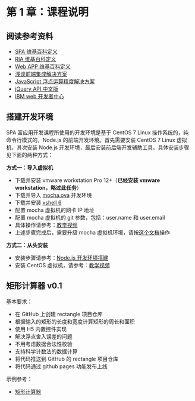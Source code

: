 # 第 1 章：课程说明  

## 阅读参考资料

- [SPA 维基百科定义](https://en.wikipedia.org/wiki/Single-page_application)
- [RIA 维基百科定义](https://en.wikipedia.org/wiki/Rich_Internet_application)
- [Web APP 维基百科定义](https://en.wikipedia.org/wiki/Web_application)
- [浅谈前端集成解决方案](https://github.com/fouber/blog/issues/1)
- [JavaScript 浮点运算精度解决方案](https://segmentfault.com/a/1190000013431163)
- [jQuery API 中文版](https://www.jquery123.com/)
- [IBM web 开发者中心](https://www.ibm.com/developerworks/cn/web/)

## 搭建开发环境

SPA 富应用开发课程所使用的开发环境是基于 CentOS 7 Linux 操作系统的，纯命令行模式的，Node.js 的前端开发环境。首先需要安装 CentOS 7 Linux 虚拟机，其次安装 Node.js 开发环境，最后安装前后端开发辅助工具。具体安装步骤见下面的两种方式：

**方式一：导入虚拟机**

- 下载并安装 vmware workstation Pro 12+（**已经安装 vmware workstation，略过此任务**）  
- 下载并导入 [mocha.ova](http://pan.baidu.com/s/1o8a3E3o) 开发环境  
- 下载并安装 [xshell 6](https://www.netsarang.com/zh/free-for-home-school/)
- 配置 mocha 虚拟机的网卡 IP 地址  
- 配置 mocha 虚拟机的 git 参数，包括：user.name 和 user.email  
- 具体操作请参考：[教学视频](https://ke.qq.com/webcourse/index.html#cid=244604&term_id=100288380&taid=1695519944719228&vid=e1421d3pl7e)
- 上述步骤完成后，需要升级 mocha 虚拟机环境，请按[这个文档](./mocha-dev-env.md)操作

**方式二：从头安装**

- 安装步骤请参考：[Node.js 开发环境搭建](./setup-dev-env.md)
- 安装 CentOS 虚拟机，请参考：[教学视频](http://edu.51cto.com/center/course/lesson/index?id=166501)

## 矩形计算器 v0.1

基本要求：
- 在 GitHub 上创建 rectangle 项目仓库
- 根据输入的矩形的长度和宽度计算矩形的周长和面积
- 使用 H5 内置控件实现
- 解决浮点舍入误差的问题
- 不用考虑数据合法性校验
- 支持科学计数法的数据计算
- 将代码推送到 GitHub 的 rectangle 项目仓库
- 将代码通过 github pages 功能发布上线

示例参考：
- [矩形计算器](https://fe.wangding.co/00-first-app/index.html)
